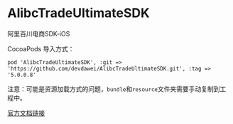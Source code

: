 # AlibcTradeUltimateSDK
阿里百川电商SDK-iOS

CocoaPods 导入方式：
```
pod 'AlibcTradeUltimateSDK', :git => 'https://github.com/devdawei/AlibcTradeUltimateSDK.git', :tag => '5.0.0.8'
```

注意：可能是资源加载方式的问题，`bundle`和`resource`文件夹需要手动复制到工程中。

[官方文档链接](https://baichuan.taobao.com/docs/doc.htm?treeId=129&articleId=118593&docType=1)
